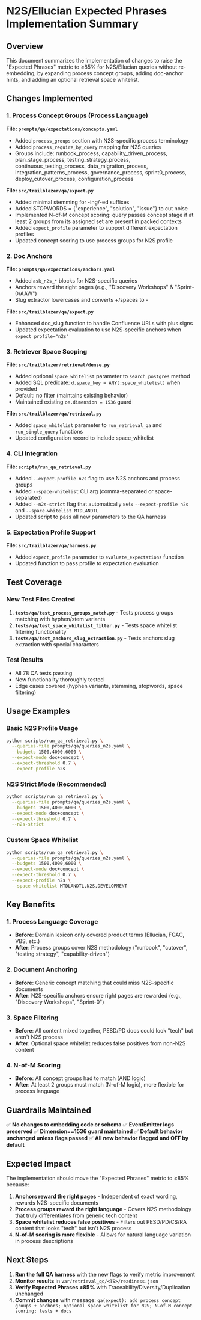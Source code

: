 # N2S/Ellucian Expected Phrases Implementation Summary

## Overview

This document summarizes the implementation of changes to raise the "Expected Phrases" metric to ≥85% for N2S/Ellucian queries without re-embedding, by expanding process concept groups, adding doc-anchor hints, and adding an optional retrieval space whitelist.

## Changes Implemented

### 1. Process Concept Groups (Process Language)

**File: `prompts/qa/expectations/concepts.yaml`**

- Added `process_groups` section with N2S-specific process terminology
- Added `process_require_by_query` mapping for N2S queries
- Groups include: runbook_process, capability_driven_process, plan_stage_process, testing_strategy_process, continuous_testing_process, data_migration_process, integration_patterns_process, governance_process, sprint0_process, deploy_cutover_process, configuration_process

**File: `src/trailblazer/qa/expect.py`**

- Added minimal stemming for -ing/-ed suffixes
- Added STOPWORDS = {"experience", "solution", "issue"} to cut noise
- Implemented N-of-M concept scoring: query passes concept stage if at least 2 groups from its assigned set are present in packed contexts
- Added `expect_profile` parameter to support different expectation profiles
- Updated concept scoring to use process groups for N2S profile

### 2. Doc Anchors

**File: `prompts/qa/expectations/anchors.yaml`**

- Added `ask_n2s_*` blocks for N2S-specific queries
- Anchors reward the right pages (e.g., "Discovery Workshops" & "Sprint-0/AAW")
- Slug extractor lowercases and converts +/spaces to -

**File: `src/trailblazer/qa/expect.py`**

- Enhanced doc_slug function to handle Confluence URLs with plus signs
- Updated expectation evaluation to use N2S-specific anchors when `expect_profile="n2s"`

### 3. Retriever Space Scoping

**File: `src/trailblazer/retrieval/dense.py`**

- Added optional `space_whitelist` parameter to `search_postgres` method
- Added SQL predicate: `d.space_key = ANY(:space_whitelist)` when provided
- Default: no filter (maintains existing behavior)
- Maintained existing `ce.dimension = 1536` guard

**File: `src/trailblazer/qa/retrieval.py`**

- Added `space_whitelist` parameter to `run_retrieval_qa` and `run_single_query` functions
- Updated configuration record to include space_whitelist

### 4. CLI Integration

**File: `scripts/run_qa_retrieval.py`**

- Added `--expect-profile n2s` flag to use N2S anchors and process groups
- Added `--space-whitelist` CLI arg (comma-separated or space-separated)
- Added `--n2s-strict` flag that automatically sets `--expect-profile n2s` and `--space-whitelist MTDLANDTL`
- Updated script to pass all new parameters to the QA harness

### 5. Expectation Profile Support

**File: `src/trailblazer/qa/harness.py`**

- Added `expect_profile` parameter to `evaluate_expectations` function
- Updated function to pass profile to expectation evaluation

## Test Coverage

### New Test Files Created

1. **`tests/qa/test_process_groups_match.py`** - Tests process groups matching with hyphen/stem variants
1. **`tests/qa/test_space_whitelist_filter.py`** - Tests space whitelist filtering functionality
1. **`tests/qa/test_anchors_slug_extraction.py`** - Tests anchors slug extraction with special characters

### Test Results

- All 78 QA tests passing
- New functionality thoroughly tested
- Edge cases covered (hyphen variants, stemming, stopwords, space filtering)

## Usage Examples

### Basic N2S Profile Usage

```bash
python scripts/run_qa_retrieval.py \
  --queries-file prompts/qa/queries_n2s.yaml \
  --budgets 1500,4000,6000 \
  --expect-mode doc+concept \
  --expect-threshold 0.7 \
  --expect-profile n2s
```

### N2S Strict Mode (Recommended)

```bash
python scripts/run_qa_retrieval.py \
  --queries-file prompts/qa/queries_n2s.yaml \
  --budgets 1500,4000,6000 \
  --expect-mode doc+concept \
  --expect-threshold 0.7 \
  --n2s-strict
```

### Custom Space Whitelist

```bash
python scripts/run_qa_retrieval.py \
  --queries-file prompts/qa/queries_n2s.yaml \
  --budgets 1500,4000,6000 \
  --expect-mode doc+concept \
  --expect-threshold 0.7 \
  --expect-profile n2s \
  --space-whitelist MTDLANDTL,N2S,DEVELOPMENT
```

## Key Benefits

### 1. Process Language Coverage

- **Before**: Domain lexicon only covered product terms (Ellucian, FGAC, VBS, etc.)
- **After**: Process groups cover N2S methodology ("runbook", "cutover", "testing strategy", "capability-driven")

### 2. Document Anchoring

- **Before**: Generic concept matching that could miss N2S-specific documents
- **After**: N2S-specific anchors ensure right pages are rewarded (e.g., "Discovery Workshops", "Sprint-0")

### 3. Space Filtering

- **Before**: All content mixed together, PESD/PD docs could look "tech" but aren't N2S process
- **After**: Optional space whitelist reduces false positives from non-N2S content

### 4. N-of-M Scoring

- **Before**: All concept groups had to match (AND logic)
- **After**: At least 2 groups must match (N-of-M logic), more flexible for process language

## Guardrails Maintained

✅ **No changes to embedding code or schema**
✅ **EventEmitter logs preserved**
✅ **Dimension==1536 guard maintained**
✅ **Default behavior unchanged unless flags passed**
✅ **All new behavior flagged and OFF by default**

## Expected Impact

The implementation should move the "Expected Phrases" metric to ≥85% because:

1. **Anchors reward the right pages** - Independent of exact wording, rewards N2S-specific documents
1. **Process groups reward the right language** - Covers N2S methodology that truly differentiates from generic tech content
1. **Space whitelist reduces false positives** - Filters out PESD/PD/CS/RA content that looks "tech" but isn't N2S process
1. **N-of-M scoring is more flexible** - Allows for natural language variation in process descriptions

## Next Steps

1. **Run the full QA harness** with the new flags to verify metric improvement
1. **Monitor results** in `var/retrieval_qc/<TS>/readiness.json`
1. **Verify Expected Phrases ≥85%** with Traceability/Diversity/Duplication unchanged
1. **Commit changes** with message: `qa(expect): add process concept groups + anchors; optional space whitelist for N2S; N-of-M concept scoring; tests + docs`
